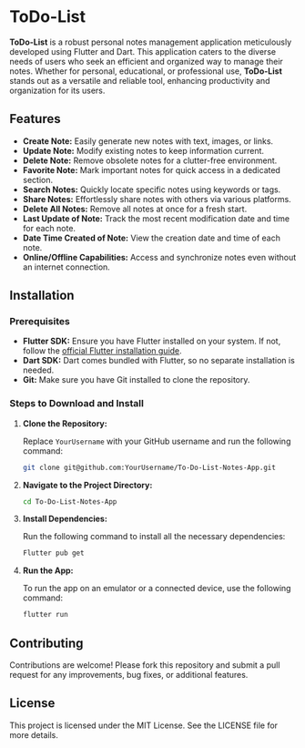 # ToDo-List

**ToDo-List** is a robust personal notes management application meticulously developed using Flutter and Dart. This application caters to the diverse needs of users who seek an efficient and organized way to manage their notes. Whether for personal, educational, or professional use, **ToDo-List** stands out as a versatile and reliable tool, enhancing productivity and organization for its users.

## Features

- **Create Note:** Easily generate new notes with text, images, or links.
- **Update Note:** Modify existing notes to keep information current.
- **Delete Note:** Remove obsolete notes for a clutter-free environment.
- **Favorite Note:** Mark important notes for quick access in a dedicated section.
- **Search Notes:** Quickly locate specific notes using keywords or tags.
- **Share Notes:** Effortlessly share notes with others via various platforms.
- **Delete All Notes:** Remove all notes at once for a fresh start.
- **Last Update of Note:** Track the most recent modification date and time for each note.
- **Date Time Created of Note:** View the creation date and time of each note.
- **Online/Offline Capabilities:** Access and synchronize notes even without an internet connection.

## Installation

### Prerequisites

- **Flutter SDK:** Ensure you have Flutter installed on your system. If not, follow the [official Flutter installation guide](https://flutter.dev/docs/get-started/install).
- **Dart SDK:** Dart comes bundled with Flutter, so no separate installation is needed.
- **Git:** Make sure you have Git installed to clone the repository.

### Steps to Download and Install

1. **Clone the Repository:**

   Replace `YourUsername` with your GitHub username and run the following command:

   ```bash
   git clone git@github.com:YourUsername/To-Do-List-Notes-App.git

2. **Navigate to the Project Directory:**

   ```bash
   cd To-Do-List-Notes-App
   
3. **Install Dependencies:**

   Run the following command to install all the necessary dependencies:

   ```bash
   Flutter pub get

4. **Run the App:**

   To run the app on an emulator or a connected device, use the following command:

   ```bash
   flutter run

## Contributing
  
  Contributions are welcome! Please fork this repository and submit a pull request for any improvements, bug fixes, or additional features.

## License
  
  This project is licensed under the MIT License. See the LICENSE file for more details.
